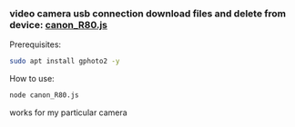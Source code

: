 ### video camera usb connection download files and delete from device: [canon_R80.js](./canon_R80.js)

Prerequisites:

```bash
sudo apt install gphoto2 -y
```

How to use:

```bash
node canon_R80.js
```
works for my particular camera
